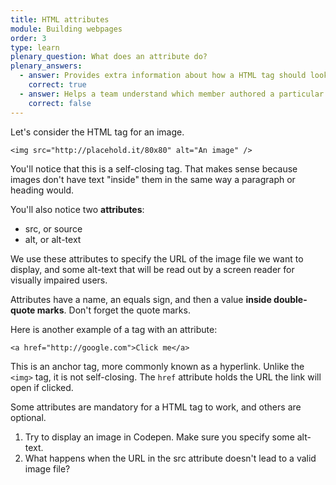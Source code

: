 ```yaml
---
title: HTML attributes
module: Building webpages
order: 3
type: learn
plenary_question: What does an attribute do?
plenary_answers:
  - answer: Provides extra information about how a HTML tag should look or work
    correct: true
  - answer: Helps a team understand which member authored a particular block of code
    correct: false
---
```


Let's consider the HTML tag for an image.

```
<img src="http://placehold.it/80x80" alt="An image" />
```

You'll notice that this is a self-closing tag.  That makes sense because images don't have text "inside" them in the same way a paragraph or heading would.

You'll also notice two **attributes**:

* src, or source
* alt, or alt-text

We use these attributes to specify the URL of the image file we want to display, and some alt-text that will be read out by a screen reader for visually impaired users.

Attributes have a name, an equals sign, and then a value **inside double-quote marks**. Don't forget the quote marks.

Here is another example of a tag with an attribute:

```
<a href="http://google.com">Click me</a>
```

This is an anchor tag, more commonly known as a hyperlink. Unlike the `<img>` tag, it is not self-closing. The `href` attribute holds the URL the link will open if clicked.

Some attributes are mandatory for a HTML tag to work, and others are optional.

<div class="todo">
  <ol>
    <li>Try to display an image in Codepen. Make sure you specify some alt-text.</li>
    <li>What happens when the URL in the src attribute doesn't lead to a valid image file?</li>
  </ol>
</div>
